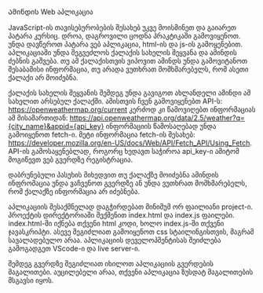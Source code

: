 Ამინდის Web აპლიკაცია

JavaScript-ის თავისებურობების შესახებ უკვე მოისმინეთ და გაიარეთ პატარა კურსიც. დროა, დაგროვილი ცოდნა პრაკტიკაში გამოვიყენოთ. უნდა დავწეროთ პატარა ვებ აპლიკაცია, html-ის და js-ის გამოყენებით. აპლიკაციაში უნდა შეგვეძლოს ქალაქის სახელის შეყვანა და ამინდის ძებნის გაშვება. თუ ამ ქალაქისთვის ვიპოვით ამინდს უნდა გამოვიტანოთ შესაბამისი ინფორმაცია, თუ არადა ვუთხრათ მომხმარებელს, რომ ასეთი
ქალაქი არ მოიძებნა.

ქალაქის სახელის შეყვანის შემდეგ უნდა გავიგოთ ახლანდელი ამინდი ამ სახელით არსებულ ქალაქში. ამისთვის ჩვენ გამოვიყენებთ API-ს: https://openweathermap.org/current კერძოდ კი წამოვიღებთ ინფორმაციას ამ მისამართიდან: https://api.openweathermap.org/data/2.5/weather?q={city_name}&appid={api_key}
ინფორმაციის წამოსაღებად უნდა გამოიყენოთ fetch-ი. მეტი ინფორმაცია fetch-ის შესახებ: https://developer.mozilla.org/en-US/docs/Web/API/Fetch_API/Using_Fetch. API-ის გამოსაყენებლად, როგორც ხედავთ საჭიროა api_key-ი ამიტომ მოგიწევთ ვებ გვერდზე რეგისტრაცია.

დაბრუნებული პასუხის მიხედვით თუ ქალაქზე მოიძებნა ამინდის ინფრომაცია უნდა ვაჩვენოთ გვერდზე ან უნდა ვუთხრათ მომხმარებელს, რომ ქალაქზე ინფორმაცია არ იძებნება.

აპლიკაციის შესაქმნელად დაგჭირდებათ მინიმუმ ორ ფაილიანი project-ი. პროექტის დირექტორიაში შექმენით index.html და index.js ფაილები. index.html-ში იქნება თქვენი html კოდი, ხოლო index.js-ში თქვენი ჯავასკრიპტი. ასევე შეგიძლიათ გამოიყენოთ css სტაილინგისთვის, მაგრამ სავალადებულო არაა. აპლიკაციის დეველოპმენტისას შეიძლება გამოგადგეთ VScode-ი და live server-ი. 

შემდეგ გვერდზე შეგიძლიათ იხილოთ აპლიკაციის გვერდების მაგალითები. აუცილებელი არაა, თქვენი აპლიკაცია ზუსდატ მაგალითების მსგავსი იყოს.
  


